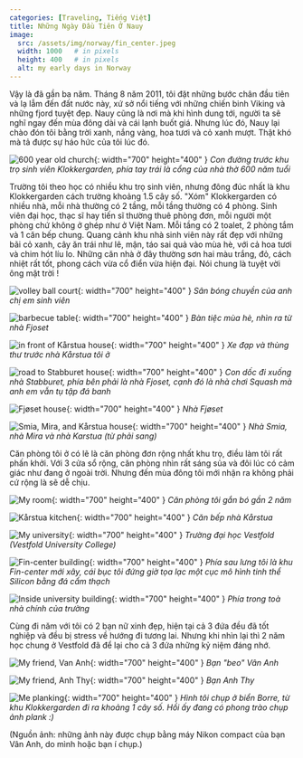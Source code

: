 ```yaml
---
categories: [Traveling, Tiếng Việt]
title: Những Ngày Đầu Tiên Ở Nauy
image:
  src: /assets/img/norway/fin_center.jpeg
  width: 1000   # in pixels
  height: 400   # in pixels
  alt: my early days in Norway
---
```


Vậy là đã gần ba năm. Tháng 8 năm 2011, tôi đặt những bước chân đầu tiên và lạ lẫm đến đất nước này, xứ sở nổi tiếng với những chiến binh Viking và những fjord tuyệt đẹp. Nauy cũng là nơi mà khi hình dung tới, người ta sẽ nghĩ ngay đến mùa đông dài và cái lạnh buốt giá. Nhưng lúc đó, Nauy lại chào đón tôi bằng trời xanh, nắng vàng, hoa tươi và cỏ xanh mượt. Thật khó mà tả được sự háo hức của tôi lúc đó.

![600 year old church](/assets/img/norway/church.jpeg){: width="700" height="400" }
*Con đường trước khu trọ sinh viên Klokkergarden, phía tay trái là cổng của nhà thờ 600 năm tuổi*

Trường tôi theo học có nhiều khu trọ sinh viên, nhưng đông đúc nhất là khu Klokkergarden cách trường khoảng 1.5 cây số. "Xóm" Klokkergarden có nhiều nhà, mỗi nhà thường có 2 tầng, mỗi tầng thường có 4 phòng. Sinh viên đại học, thạc sĩ hay tiến sĩ thường thuê phòng đơn, mỗi người một phòng chứ không ở ghép như ở Việt Nam. Mỗi tầng có 2 toalet, 2 phòng tắm và 1 căn bếp chung. Quang cảnh khu nhà sinh viên này rất đẹp với những bãi cỏ xanh, cây ăn trái như lê, mận, táo sai quả vào mùa hè, với cả hoa tươi và chim hót líu lo. Những căn nhà ở đây thường sơn hai màu trắng, đỏ, cách nhiệt rất tốt, phong cách vừa cổ điển vừa hiện đại. Nói chung là tuyệt vời ông mặt trời !

![volley ball court](/assets/img/norway/volley_ball_court.jpeg){: width="700" height="400" }
*Sân bóng chuyền của anh chị em sinh viên*

![barbecue table](/assets/img/norway/bbq_tables.jpeg){: width="700" height="400" }
*Bàn tiệc mùa hè, nhìn ra từ nhà Fjoset*

![in front of Kårstua house](/assets/img/norway/kårstua_front.jpeg){: width="700" height="400" }
*Xe đạp và thùng thư trước nhà Kårstua tôi ở*

![road to Stabburet house](/assets/img/norway/road_to_stabburet.jpeg){: width="700" height="400" }
*Con dốc đi xuống nhà Stabburet, phía bên phải là nhà Fjoset, cạnh đó là nhà chơi Squash mà anh em vẫn tụ tập đá banh*

![Fjøset house](/assets/img/norway/fjoset_house.jpeg){: width="700" height="400" }
*Nhà Fjøset*

![Smia, Mira, and Kårstua house](/assets/img/norway/mira_house.jpeg){: width="700" height="400" }
*Nhà Smia, nhà Mira và nhà Karstua (từ phải sang)*

Căn phòng tôi ở có lẽ là căn phòng đơn rộng nhất khu trọ, điều làm tôi rất phấn khởi. Với 3 cửa sổ rộng, căn phòng nhìn rất sáng sủa và đôi lúc có cảm giác như đang ở ngoài trời. Nhưng đến mùa đông tôi mới nhận ra không phải cứ rộng là sẽ dễ chịu.

![My room](/assets/img/norway/my_room.jpeg){: width="700" height="400" }
*Căn phòng tôi gắn bó gần 2 năm*

![Kårstua kitchen](/assets/img/norway/kitchen.jpeg){: width="700" height="400" }
*Căn bếp nhà Kårstua*

![My university](/assets/img/norway/university.jpeg){: width="700" height="400" }
*Trường đại học Vestfold (Vestfold University College)*

![Fin-center building](/assets/img/norway/fin_center.jpeg){: width="700" height="400" }
*Phía sau lưng tôi là khu Fin-center mới xây, cái bục tôi đứng giờ tọa lạc một cục mô hình tinh thể Silicon bằng đá cẩm thạch*

![Inside university building](/assets/img/norway/inside_university.jpeg){: width="700" height="400" }
*Phía trong toà nhà chính của trường*

Cùng đi năm với tôi có 2 bạn nữ xinh đẹp, hiện tại cả 3 đứa đều đã tốt nghiệp và đều bị stress về hướng đi tương lai. Nhưng khi nhìn lại thì 2 năm học chung ở Vestfold đã để lại cho cả 3 đứa những kỷ niệm đáng nhớ.


![My friend, Van Anh](/assets/img/norway/van_anh.jpeg){: width="700" height="400" }
*Bạn "beo" Vân Anh*

![My friend, Anh Thy](/assets/img/norway/anh_thy.jpeg){: width="700" height="400" }
*Bạn Anh Thy*

![Me planking](/assets/img/norway/planking.jpeg){: width="700" height="400" }
*Hình tôi chụp ở biển Borre, từ khu Klokkergarden đi ra khoảng 1 cây số. Hồi ấy đang có phong trào chụp ảnh plank :)*

(Nguồn ảnh: những ảnh này được chụp bằng máy Nikon compact của bạn Vân Anh, do mình hoặc bạn í chụp.)